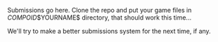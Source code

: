 Submissions go here.
Clone the repo and put your game files in $COMPOID$\$YOURNAME$ directory, that should work this time...

We'll try to make a better submissions system for the next time, if any.